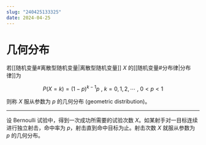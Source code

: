 ```yaml
---
slug: "240425133325"
date: 2024-04-25
---
```


# 几何分布

若[[随机变量#离散型随机变量|离散型随机变量]] $X$ 的[[随机变量#分布律|分布律]]为

$$
P\left(X=k \right)=\left(1-p \right)^{k-1}p \ , \ k=0,1,2,\cdots \ , \ 0<p<1
$$

则称 $X$ 服从参数为 $p$ 的几何分布 (geometric distribution)。

---

设 Bernoulli 试验中，得到一次成功所需要的试验次数 $X$。如某射手对一目标连续进行独立射击，命中率为 $p$，射击直到命中目标为止。射击次数 $X$ 就服从参数为 $p$ 的几何分布。

